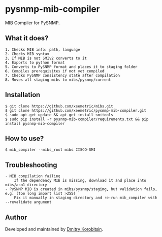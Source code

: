 # pysnmp-mib-compiler

MIB Compiler for PySNMP.


## What it does?

    1. Checks MIB info: path, language
    2. Checks MIB syntax
    3. If MIB is not SMIv2 converts to it
    4. Exports to python format
    5. Converts to PySNMP format and places it to staging folder
    6. Compiles prerequisites if not yet compiled
    7. Checks PySNMP consistency state after compilation
    8. Moves all staging mibs to mibs/pysnmp/current


## Installation

    $ git clone https://github.com/xeemetric/mibs.git
    $ git clone https://github.com/xeemetric/pysnmp-mib-compiler.git
    $ sudo apt-get update && apt-get install smitools
    $ sudo pip install -r pysnmp-mib-compiler/requirements.txt && pip install pysnmp-mib-compiler


## How to use?

    $ mib_compiler --mibs_root mibs CISCO-SMI


## Troubleshooting

    - MIB compilation failing
        If the dependency MIB is missing, download it and place into mibs/asn1 directory
    - PySNMP MIB is created in mibs/pysnmp/staging, but validation fails, e.g. (too long import list >255)
        Fix it manually in staging directory and re-run mib_compiler with --revalidate argument


## Author

Developed and maintained by [Dmitry Korobitsin](https://github.com/korobitsin).
